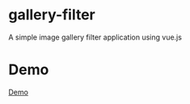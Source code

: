 # gallery-filter
A simple image gallery filter application using vue.js

# Demo
<a href="http://45.55.80.19:8084" target="_blank">Demo</a>
